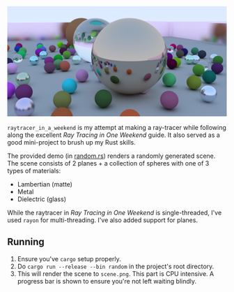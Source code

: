 ![Screenshot](screenshot.png "This is has been resized to 50% to reduce size. The original looks pretty sharp.")

`raytracer_in_a_weekend` is my attempt at making a ray-tracer while following along the excellent _Ray Tracing in One Weekend_ guide. It also served as a good mini-project to brush up my Rust skills.

The provided demo (in [random.rs](src/bin/random.rs)) renders a randomly generated scene. The scene consists of 2 planes + a collection of spheres with one of 3 types of materials:

- Lambertian (matte)
- Metal
- Dielectric (glass)

While the raytracer in _Ray Tracing in One Weekend_ is single-threaded, I've used `rayon` for multi-threading. I've also added support for planes.

## Running

1. Ensure you've `cargo` setup properly.
2. Do `cargo run --release --bin random` in the project's root directory.
3. This will render the scene to `scene.png`. This part is CPU intensive. A progress bar is shown to ensure you're not left waiting blindly.
